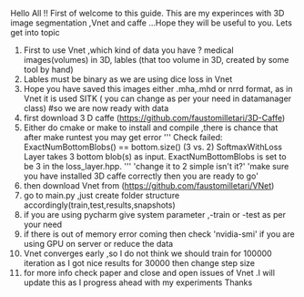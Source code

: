 Hello All !! First of welcome to this guide. This are my experinces with 3D image segmentation ,Vnet and caffe
...Hope they will be useful to you.
Lets get into topic
1. First to use Vnet ,which kind of data you have ? medical images(volumes) in 3D, lables (that too volume in 3D, created by some tool by hand)
2. Lables must be binary as we are using dice loss in Vnet
3. Hope you have saved this images either .mha,.mhd or nrrd format, as in Vnet it is used SITK ( you can change as per your need in datamanager class)
#so we are now ready with data
4. first download 3 D caffe
(https://github.com/faustomilletari/3D-Caffe)
5. Either do cmake or make to install and compile ,there is chance that after make runtest you may get error
 '''
 Check failed: ExactNumBottomBlobs() == bottom.size() (3 vs. 2) SoftmaxWithLoss Layer takes 3 bottom blob(s) as input.
 ExactNumBottomBlobs is set to be 3 in the loss_layer.hpp.
 '''
 'change it to 2 simple isn't it?'
'make sure you have installed 3D caffe correctly then you are ready to go'
6. then download Vnet from 
(https://github.com/faustomilletari/VNet)
7. go to main.py ,just create folder structure accordingly(train,test,results,snapshots) 
8. if you are using pycharm give system parameter ,-train or -test as per your need
9. if there is out of memory error coming then check 'nvidia-smi' if you are using GPU on server or reduce the data
10. Vnet converges early ,so I do not think we should train for 100000 iteration as I got nice results for 30000 then change step size
11. for more info check paper and close and open issues of Vnet .I will update this as I progress ahead with my experiments 
Thanks
